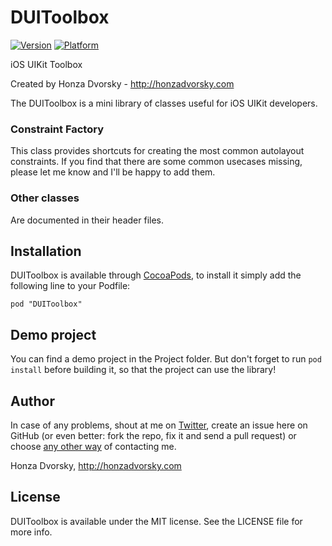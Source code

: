 # DUIToolbox

[![Version](http://cocoapod-badges.herokuapp.com/v/DUIToolbox/badge.png)](http://cocoadocs.org/docsets/DUIToolbox)
[![Platform](http://cocoapod-badges.herokuapp.com/p/DUIToolbox/badge.png)](http://cocoadocs.org/docsets/DUIToolbox)

iOS UIKit Toolbox

Created by Honza Dvorsky - http://honzadvorsky.com

The DUIToolbox is a mini library of classes useful for iOS UIKit developers.

### Constraint Factory
This class provides shortcuts for creating the most common autolayout constraints. If you find that there are some common usecases missing, please let me know and I'll be happy to add them.

### Other classes
Are documented in their header files.

## Installation

DUIToolbox is available through [CocoaPods](http://cocoapods.org), to install
it simply add the following line to your Podfile:

    pod "DUIToolbox"

## Demo project

You can find a demo project in the Project folder. But don't forget to run `pod install` before building it, so that the project can use the library!

## Author

In case of any problems, shout at me on [Twitter](http://twitter.com/czechboy0), create an issue here on GitHub (or even better: fork the repo, fix it and send a pull request) or choose [any other way](http://honzadvorsky.com/contact) of contacting me.

Honza Dvorsky, http://honzadvorsky.com

## License

DUIToolbox is available under the MIT license. See the LICENSE file for more info.

